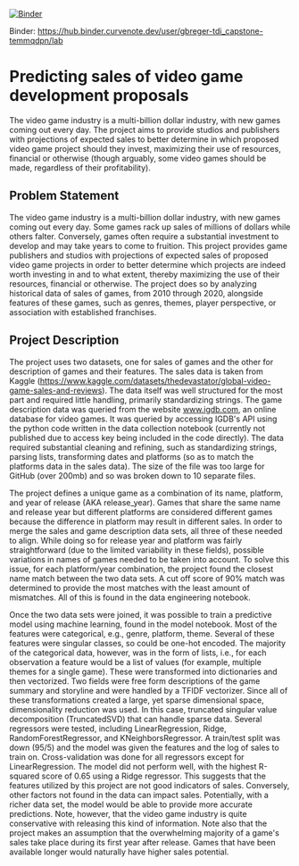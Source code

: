 [![Binder](https://mybinder.org/badge_logo.svg)](https://mybinder.org/v2/gh/gbreger/TDI_capstone/HEAD)

Binder: https://hub.binder.curvenote.dev/user/gbreger-tdi_capstone-temmqdpn/lab

# Predicting sales of video game development proposals
The video game industry is a multi-billion dollar industry, with new games coming out every day. The project aims to provide studios and publishers with projections of expected sales to better determine in which proposed video game project should they invest, maximizing their use of resources, financial or otherwise (though arguably, some video games should be made, regardless of their profitability).

## Problem Statement
The video game industry is a multi-billion dollar industry, with new games coming out every day. Some games rack up sales of millions of dollars while others falter. Conversely, games often require a substantial investment to develop and may take years to come to fruition. This project provides game publishers and studios with projections of expected sales of proposed video game projects in order to better determine which projects are indeed worth investing in and to what extent, thereby maximizing the use of their resources, financial or otherwise. The project does so by analyzing historical data of sales of games, from 2010 through 2020, alongside features of these games, such as genres, themes, player perspective, or association with established franchises.

## Project Description
The project uses two datasets, one for sales of games and the other for description of games and their features. The sales data is taken from Kaggle (https://www.kaggle.com/datasets/thedevastator/global-video-game-sales-and-reviews). The data itself was well structured for the most part and required little handling, primarily standardizing strings. The game description data was queried from the website www.igdb.com, an online database for video games. It was queried by accessing IGDB's API using the python code written in the data collection notebook (currently not published due to access key being included in the code directly). The data required substantial cleaning and refining, such as standardizing strings, parsing lists, transforming dates and platforms (so as to match the platforms data in the sales data). The size of the file was too large for GitHub (over 200mb) and so was broken down to 10 separate files.

The project defines a unique game as a combination of its name, platform, and year of release (AKA release_year). Games that share the same name and release year but different platforms are considered different games because the difference in platform may result in different sales. In order to merge the sales and game description data sets, all three of these needed to align. While doing so for release year and platform was fairly straightforward (due to the limited variability in these fields), possible variations in names of games needed to be taken into account. To solve this issue, for each platform/year combination, the project found the closest name match between the two data sets. A cut off score of 90% match was determined to provide the most matches with the least amount of mismatches. All of this is found in the data engineering notebook.

Once the two data sets were joined, it was possible to train a predictive model using machine learning, found in the model notebook. Most of the features were categorical, e.g., genre, platform, theme. Several of these features were singular classes, so could be one-hot encoded. The majority of the categorical data, however, was in the form of lists, i.e., for each observation a feature would be a list of values (for example, multiple themes for a single game). These were transformed into dictionaries and then vectorized. Two fields were free form descriptions of the game summary and storyline and were handled by a TFIDF vectorizer. Since all of these transformations created a large, yet sparse dimensional space, dimensionality reduction was used. In this case, truncated singular value decomposition (TruncatedSVD) that can handle sparse data. Several regressors were tested, including LinearRegression, Ridge, RandomForestRegressor, and KNeighborsRegressor. A train/test split was down (95/5) and the model was given the features and the log of sales to train on. Cross-validation was done for all regressors except for LinearRegression. The model did not perform well, with the highest R-squared score of 0.65 using a Ridge regressor. This suggests that the features utilized by this project are not good indicators of sales. Conversely, other factors not found in the data can impact sales. Potentially, with a richer data set, the model would be able to provide more accurate predictions. Note, however, that the video game industry is quite conservative with releasing this kind of information. Note also that the project makes an assumption that the overwhelming majority of a game's sales take place during its first year after release. Games that have been available longer would naturally have higher sales potential.
